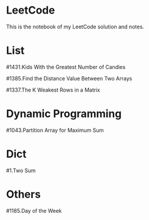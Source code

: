 # LeetCode
This is the notebook of my LeetCode solution and notes.

# List
\#1431.Kids With the Greatest Number of Candies

\#1385.Find the Distance Value Between Two Arrays

\#1337.The K Weakest Rows in a Matrix

# Dynamic Programming
\#1043.Partition Array for Maximum Sum

# Dict
\#1.Two Sum

# Others
\#1185.Day of the Week
